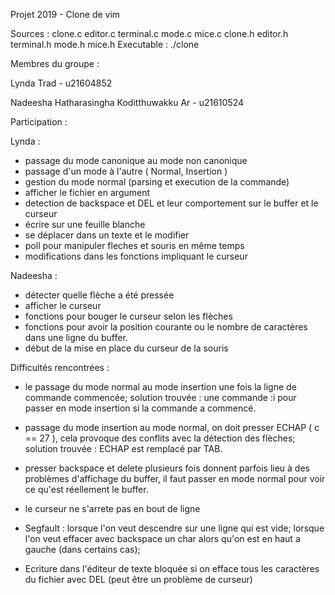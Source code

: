 Projet 2019 - Clone de vim

Sources : clone.c editor.c terminal.c mode.c mice.c clone.h editor.h terminal.h mode.h mice.h
Executable : ./clone

Membres du groupe :

Lynda Trad                                  - u21604852

Nadeesha Hatharasingha Koditthuwakku Ar     - u21610524

Participation : 

Lynda : 

- passage du mode canonique au mode non canonique
- passage d'un mode à l'autre ( Normal, Insertion )
- gestion du mode normal (parsing et execution de la commande)
- afficher le fichier en argument
- detection de backspace et DEL et leur comportement sur le buffer et le curseur
- écrire sur une feuille blanche
- se déplacer dans un texte et le modifier
- poll pour manipuler fleches et souris en même temps
- modifications dans les fonctions impliquant le curseur

Nadeesha :

- détecter quelle flèche a été pressée
- afficher le curseur
- fonctions pour bouger le curseur selon les flèches
- fonctions pour avoir la position courante ou le nombre de caractères dans une ligne du buffer.
- début de la mise en place du curseur de la souris


Difficultés rencontrées :

- le passage du mode normal au mode insertion une fois la ligne de commande commencée;
    solution trouvée : une commande :i pour passer en mode insertion si la commande a commencé.

- passage du mode insertion au mode normal, on doit presser ECHAP ( c == 27 ), cela provoque des
conflits avec la détection des flèches;
    solution trouvée : ECHAP est remplacé par TAB.

- presser backspace et delete plusieurs fois donnent parfois lieu à des problèmes
d'affichage du buffer, il faut passer en mode normal pour voir ce qu'est réellement le buffer.

- le curseur ne s'arrete pas en bout de ligne

- Segfault : lorsque l'on veut descendre sur une ligne qui est vide; lorsque l'on veut effacer avec backspace un char
 alors qu'on est en haut a gauche (dans certains cas);

- Ecriture dans l'éditeur de texte bloquée si on efface tous les caractères du fichier avec DEL (peut être un problème
de curseur)
